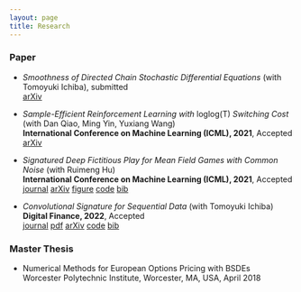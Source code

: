 ```yaml
---
layout: page
title: Research
---
```

### Paper
* *Smoothness of Directed Chain Stochastic Differential Equations* (with Tomoyuki Ichiba), submitted  
  [<span class="label label-grey">arXiv</span>](https://arxiv.org/abs/2202.09354)

* *Sample-Efficient Reinforcement Learning with* loglog(T) *Switching Cost* (with Dan Qiao, Ming Yin, Yuxiang Wang)\
  **International Conference on Machine Learning (ICML), 2021**, Accepted  
  [<span class="label label-grey">arXiv</span>](https://arxiv.org/abs/2202.06385)


* *Signatured Deep Fictitious Play for Mean Field Games with Common Noise* (with Ruimeng Hu)\
  **International Conference on Machine Learning (ICML), 2021**, Accepted  
  [<span class="label label-grey">journal</span>](http://proceedings.mlr.press/v139/min21a.html) 
  [<span class="label label-grey">arXiv</span>](https://arxiv.org/abs/2106.03272) 
  [<span class="label label-grey">figure</span>](SigDFP_icml.png) 
  [<span class="label label-grey">code</span>](https://github.com/mmin0/SigDFP) 
  [<span class="label label-grey">bib</span>](pmlr-v139-min21a.bib)
  
* *Convolutional Signature for Sequential Data* (with Tomoyuki Ichiba) \
  **Digital Finance, 2022**, Accepted  
  [<span class="label label-grey">journal</span>](https://link.springer.com/article/10.1007/s42521-022-00049-7) 
  [<span class="label label-grey">pdf</span>](https://rdcu.be/cKGjc) 
  [<span class="label label-grey">arXiv</span>](https://arxiv.org/abs/2009.06719) 
  [<span class="label label-grey">code</span>](https://github.com/mmin0/CNNSig)
  [<span class="label label-grey">bib</span>](conv_sig.bib)


### Master Thesis
* Numerical Methods for European Options Pricing with BSDEs  
Worcester Polytechnic Institute, Worcester, MA, USA, April 2018 

